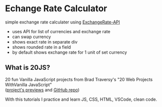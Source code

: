# Echange Rate Calculator
simple exchange rate calculater using [ExchangeRate-API](https://www.exchangerate-api.com/)
* uses API for list of currencies and exchange rate
* can swap currency
* shows exact rate in separate div
* shows rounded rate in a field
* by default shows exchange rate for 1 unit of set currency

## What is 20JS?

20 fun Vanilla JavaScript projects from Brad Traversy's "20 Web Projects WithVanilla JavaScript" <br>
([project's previews](https://vanillawebprojects.com/) and [GitHub repo](https://github.com/bradtraversy/vanillawebprojects))

With this tutorials I practice and learn JS, CSS, HTML, VSCode, clean code.



